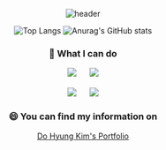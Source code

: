 <div align = "center">

![header](https://capsule-render.vercel.app/api?type=transparent&color=auto&height=150&section=header&text=DoHyung's%20GitHub)

![Top Langs](https://github-readme-stats.vercel.app/api/top-langs/?username=wjp229&layout=compact&theme=vue&card_height=750&card_width=350)﻿
![Anurag's GitHub stats](https://github-readme-stats.vercel.app/api?username=wjp229&show_icons=true&theme=vue&card_width=350)

<h3>🌱 What I can do</h3>
<img src="https://img.shields.io/badge/C++-00599C?style=flat&logo=cplusplus&logoColor=white"/>
  &nbsp;&nbsp;&nbsp;&nbsp;
 <img src="https://img.shields.io/badge/C%23-239120?style=flat&logo=csharp&logoColor=white"/>

<br>
<br>

<img src="https://img.shields.io/badge/Unreal-0E1128?style=flat&logo=unrealengine&logoColor=white"/>
 &nbsp;&nbsp;&nbsp;&nbsp;
 <img src="https://img.shields.io/badge/Unity-FFFFFF?style=flat&logo=unrealengine&logoColor=black"/>

 <h3>😄 You can find my information on </h3>
 
[Do Hyung Kim's Portfolio](https://kdh229.notion.site/About-DoHyung-Kim-d6aa33b20af14579b8c4666ea5abe429?pvs=4)
 </div>
 
<!--
**wjp229/wjp229** is a ✨ _special_ ✨ repository because its `README.md` (this file) appears on your GitHub profile.

Here are some ideas to get you started:

- 🔭 I’m currently working on ...
- 
- 👯 I’m looking to collaborate on ...
- 🤔 I’m looking for help with ...
- 💬 Ask me about ...
- 📫 How to reach me: ...
- 😄 Pronouns: ...
- ⚡ Fun fact: ...
-->
